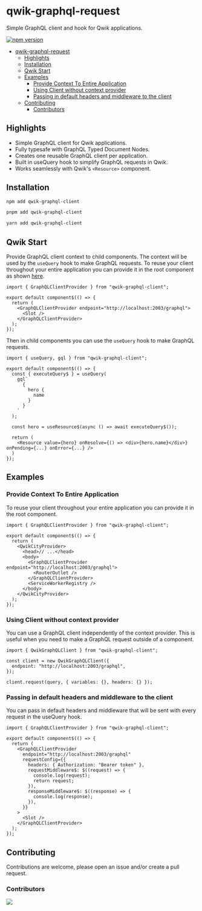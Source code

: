 # qwik-graphql-request

Simple GraphQL client and hook for Qwik applications.

[![npm version](https://badge.fury.io/js/qwik-graphql-client.svg)](https://badge.fury.io/js/qwik-graphql-client)

- [qwik-graphql-request](#qwik-graphql-request)
  - [Highlights](#highlights)
  - [Installation](#installation)
  - [Qwik Start](#qwik-start)
  - [Examples](#examples)
    - [Provide Context To Entire Application](#provide-context-to-entire-application)
    - [Using Client without context provider](#using-client-without-context-provider)
    - [Passing in default headers and middleware to the client](#passing-in-default-headers-and-middleware-to-the-client)
  - [Contributing](#contributing)
    - [Contributors](#contributors)

## Highlights

- Simple GraphQL client for Qwik applications.
- Fully typesafe with GraphQL Typed Document Nodes.
- Creates one reusable GraphQL client per application.
- Built in useQuery hook to simplify GraphQL requests in Qwik.
- Works seamlessly with Qwik's `<Resource>` component.

## Installation

```sh
npm add qwik-graphql-client
```

```sh
pnpm add qwik-graphql-client
```

```sh
yarn add qwik-graphql-client
```

## Qwik Start

Provide GraphQL client context to child components. The context will be used by the `useQuery` hook to make GraphQL requests. To reuse your client throughout your entire application you can provide it in the root component as shown [here](#provide-context-to-entire-application).

```tsx
import { GraphQLClientProvider } from "qwik-graphql-client";

export default component$(() => {
  return (
    <GraphQLClientProvider endpoint="http://localhost:2003/graphql">
      <Slot />
    </GraphQLClientProvider>
  );
});
```

Then in child components you can use the `useQuery` hook to make GraphQL requests.

```tsx
import { useQuery, gql } from "qwik-graphql-client";

export default component$(() => {
  const { executeQuery$ } = useQuery(
    gql`
      {
        hero {
          name
        }
      }
    `
  );

  const hero = useResource$(async () => await executeQuery$());

  return (
    <Resource value={hero} onResolve={() => <div>{hero.name}</div>} onPending={...} onError={...} />
  )
});
```

## Examples

### Provide Context To Entire Application

To reuse your client throughout your entire application you can provide it in the root component.

```tsx
import { GraphQLClientProvider } from "qwik-graphql-client";

export default component$(() => {
  return (
    <QwikCityProvider>
      <head>// ...</head>
      <body>
        <GraphQLClientProvider endpoint="http://localhost:2003/graphql">
          <RouterOutlet />
        </GraphQLClientProvider>
        <ServiceWorkerRegistry />
      </body>
    </QwikCityProvider>
  );
});
```

### Using Client without context provider

You can use a GraphQL client independently of the context provider. This is useful when you need to make a GraphQL request outside of a component.

```tsx
import { QwikGraphQLClient } from "qwik-graphql-client";

const client = new QwikGraphQLClient({
  endpoint: "http://localhost:2003/graphql",
});

client.request(query, { variables: {}, headers: {} });
```

### Passing in default headers and middleware to the client

You can pass in default headers and middleware that will be sent with every request in the useQuery hook.

```tsx
import { GraphQLClientProvider } from "qwik-graphql-client";

export default component$(() => {
  return (
    <GraphQLClientProvider
      endpoint="http://localhost:2003/graphql"
      requestConfig={{
        headers: { Authorization: "Bearer token" },
        requestMiddleware$: $((request) => {
          console.log(request);
          return request;
        }),
        responseMiddleware$: $((response) => {
          console.log(response);
        }),
      }}
    >
      <Slot />
    </GraphQLClientProvider>
  );
});
```

## Contributing

Contributions are welcome, please open an issue and/or create a pull request.

### Contributors

<a href="https://github.com/NexonTreeHouse/qwik-graphql-client/graphs/contributors">
<img src="https://contrib.rocks/image?repo=NexonTreeHouse/qwik-graphql-client" />
</a>
